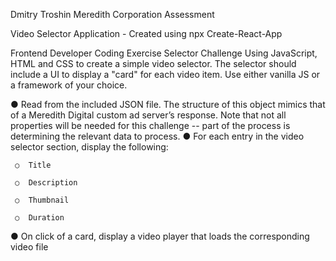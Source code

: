 Dmitry Troshin Meredith Corporation Assessment

Video Selector Application - Created using npx Create-React-App

Frontend Developer Coding Exercise 
Selector Challenge 
Using JavaScript, HTML and CSS to create a simple video selector. The selector should include a UI to display a "card" for each video item. Use either vanilla JS or a framework of your choice.  

●	Read from the included JSON file. The structure of this object mimics that of a Meredith Digital custom ad server’s response. Note that not all properties will be needed for this challenge -- part of the process is determining the relevant data to process.
●	For each entry in the video selector section, display the following:

     ○	Title

     ○	Description

     ○	Thumbnail

     ○	Duration

●	On click of a card, display a video player that loads the corresponding video file
